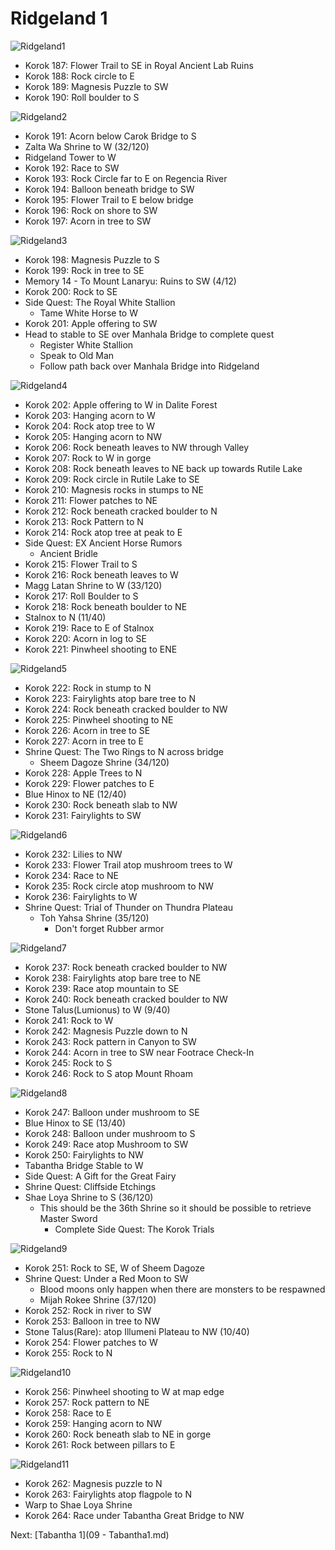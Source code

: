 # Ridgeland 1

![Ridgeland1](images/Ridgeland1.PNG)

* Korok 187: Flower Trail to SE in Royal Ancient Lab Ruins
* Korok 188: Rock circle to E
* Korok 189: Magnesis Puzzle to SW
* Korok 190: Roll boulder to S

![Ridgeland2](images/Ridgeland2.PNG)

* Korok 191: Acorn below Carok Bridge to S
* Zalta Wa Shrine to W (32/120)
* Ridgeland Tower to W
* Korok 192: Race to SW
* Korok 193: Rock Circle far to E on Regencia River
* Korok 194: Balloon beneath bridge to SW
* Korok 195: Flower Trail to E below bridge
* Korok 196: Rock on shore to SW
* Korok 197: Acorn in tree to SW

![Ridgeland3](images/Ridgeland3.PNG)

* Korok 198: Magnesis Puzzle to S
* Korok 199: Rock in tree to SE
* Memory 14 - To Mount Lanaryu: Ruins to SW (4/12)
* Korok 200: Rock to SE
* Side Quest: The Royal White Stallion
  * Tame White Horse to W
* Korok 201: Apple offering to SW
* Head to stable to SE over Manhala Bridge to complete quest
  * Register White Stallion
  * Speak to Old Man
  * Follow path back over Manhala Bridge into Ridgeland

![Ridgeland4](images/Ridgeland4.PNG)

* Korok 202: Apple offering to W in Dalite Forest
* Korok 203: Hanging acorn to W
* Korok 204: Rock atop tree to W
* Korok 205: Hanging acorn to NW
* Korok 206: Rock beneath leaves to NW through Valley
* Korok 207: Rock to W in gorge
* Korok 208: Rock beneath leaves to NE back up towards Rutile Lake
* Korok 209: Rock circle in Rutile Lake to SE
* Korok 210: Magnesis rocks in stumps to NE
* Korok 211: Flower patches to NE
* Korok 212: Rock beneath cracked boulder to N
* Korok 213: Rock Pattern to N
* Korok 214: Rock atop tree at peak to E
* Side Quest: EX Ancient Horse Rumors
  * Ancient Bridle
* Korok 215: Flower Trail to S
* Korok 216: Rock beneath leaves to W
* Magg Latan Shrine to W (33/120)
* Korok 217: Roll Boulder to S
* Korok 218: Rock beneath boulder to NE
* Stalnox to N (11/40)
* Korok 219: Race to E of Stalnox
* Korok 220: Acorn in log to SE
* Korok 221: Pinwheel shooting to ENE

![Ridgeland5](images/Ridgeland5.PNG)

* Korok 222: Rock in stump to N
* Korok 223: Fairylights atop bare tree to N
* Korok 224: Rock beneath cracked boulder to NW
* Korok 225: Pinwheel shooting to NE
* Korok 226: Acorn in tree to SE
* Korok 227: Acorn in tree to E
* Shrine Quest: The Two Rings to N across bridge
  * Sheem Dagoze Shrine (34/120)
* Korok 228: Apple Trees to N
* Korok 229: Flower patches to E
* Blue Hinox to NE (12/40)
* Korok 230: Rock beneath slab to NW
* Korok 231: Fairylights to SW

![Ridgeland6](images/Ridgeland6.PNG)

* Korok 232: Lilies to NW
* Korok 233: Flower Trail atop mushroom trees to W
* Korok 234: Race to NE
* Korok 235: Rock circle atop mushroom to NW
* Korok 236: Fairylights to W
* Shrine Quest: Trial of Thunder on Thundra Plateau
  * Toh Yahsa Shrine (35/120)
    * Don't forget Rubber armor

![Ridgeland7](images/Ridgeland7.PNG)

* Korok 237: Rock beneath cracked boulder to NW
* Korok 238: Fairylights atop bare tree to NE
* Korok 239: Race atop mountain to SE
* Korok 240: Rock beneath cracked boulder to NW
* Stone Talus(Lumionus) to W (9/40)
* Korok 241: Rock to W
* Korok 242: Magnesis Puzzle down to N
* Korok 243: Rock pattern in Canyon to SW
* Korok 244: Acorn in tree to SW near Footrace Check-In
* Korok 245: Rock to S
* Korok 246: Rock to S atop Mount Rhoam

![Ridgeland8](images/Ridgeland8.PNG)

* Korok 247: Balloon under mushroom to SE
* Blue Hinox to SE (13/40)
* Korok 248: Balloon under mushroom to S
* Korok 249: Race atop Mushroom to SW
* Korok 250: Fairylights to NW
* Tabantha Bridge Stable to W
* Side Quest: A Gift for the Great Fairy
* Shrine Quest: Cliffside Etchings
* Shae Loya Shrine to S (36/120)
  * This should be the 36th Shrine so it should be possible to retrieve Master Sword
    * Complete Side Quest: The Korok Trials

![Ridgeland9](images/Ridgeland9.PNG)

* Korok 251: Rock to SE, W of Sheem Dagoze
* Shrine Quest: Under a Red Moon to SW
  * Blood moons only happen when there are monsters to be respawned
  * Mijah Rokee Shrine (37/120)
* Korok 252: Rock in river to SW
* Korok 253: Balloon in tree to NW
* Stone Talus(Rare): atop Illumeni Plateau to NW (10/40)
* Korok 254: Flower patches to W
* Korok 255: Rock to N

![Ridgeland10](images/Ridgeland10.PNG)

* Korok 256: Pinwheel shooting to W at map edge
* Korok 257: Rock pattern to NE
* Korok 258: Race to E
* Korok 259: Hanging acorn to NW
* Korok 260: Rock beneath slab to NE in gorge
* Korok 261: Rock between pillars to E

![Ridgeland11](images/Ridgeland11.PNG)

* Korok 262: Magnesis puzzle to N
* Korok 263: Fairylights atop flagpole to N
* Warp to Shae Loya Shrine
* Korok 264: Race under Tabantha Great Bridge to NW

Next: [Tabantha 1](09 - Tabantha1.md)
